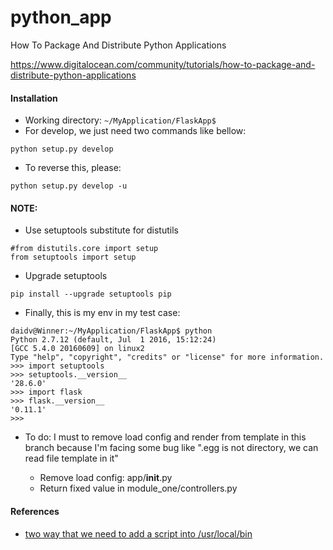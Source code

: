 # python_app
How To Package And Distribute Python Applications

https://www.digitalocean.com/community/tutorials/how-to-package-and-distribute-python-applications

#### Installation

- Working directory: `~/MyApplication/FlaskApp$`
- For develop, we just need two commands like bellow:
```
python setup.py develop
```

- To reverse this, please:
```
python setup.py develop -u
```

#### NOTE:

- Use setuptools substitute for distutils
```
#from distutils.core import setup
from setuptools import setup
```
- Upgrade setuptools

```
pip install --upgrade setuptools pip
```

- Finally, this is my env in my test case:
```
daidv@Winner:~/MyApplication/FlaskApp$ python
Python 2.7.12 (default, Jul  1 2016, 15:12:24) 
[GCC 5.4.0 20160609] on linux2
Type "help", "copyright", "credits" or "license" for more information.
>>> import setuptools
>>> setuptools.__version__
'28.6.0'
>>> import flask
>>> flask.__version__
'0.11.1'
>>> 
```

- To do: I must to remove load config and render from template in this branch
because I'm facing some bug like ".egg is not directory, we can read file template in it"

  + Remove load config: app/__init__.py
  + Return fixed value in module_one/controllers.py


#### References

- [two way that we need to add a script into /usr/local/bin](https://python-packaging.readthedocs.io/en/latest/command-line-scripts.html)
